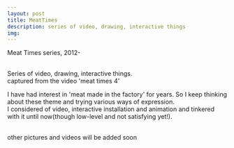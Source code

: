 ```yaml
---
layout: post
title: MeatTimes
description: series of video, drawing, interactive things
img:
---
```


Meat Times series, 2012-


<div class="img_row">
	<img class="col one" src="{{ site.baseurl }}/img/5.png" alt="" title="example image"/>
	<img class="col one" src="{{ site.baseurl }}/img/5.png" alt="" title="example image"/>
	<img class="col one" src="{{ site.baseurl }}/img/5.png" alt="" title="example image"/>
</div>
<div class="col three caption">
	Series of video, drawing, interactive things.
</div>
<div class="img_row">
	<img class="col three" src="{{ site.baseurl }}/img/51.jpg" alt="" title="example image"/>
</div>
<div class="col three caption">
	captured from the video 'meat times 4'
</div>

I have had interest in 'meat made in the factory' for years. So I keep thinking about these theme and trying various ways of expression. <br/>
I considered of video, interactive installation and animation and tinkered with it until now(though low-level and not satisfying yet!).


<div class="img_row">
	<img class="col two" src="{{ site.baseurl }}/img/51.jpg" alt="" title="example image"/>
	<img class="col one" src="{{ site.baseurl }}/img/5.png" alt="" title="example image"/>
</div>
<div class="col three caption">
	other pictures and videos will be added soon 
</div>


<br/><br/><br/>
